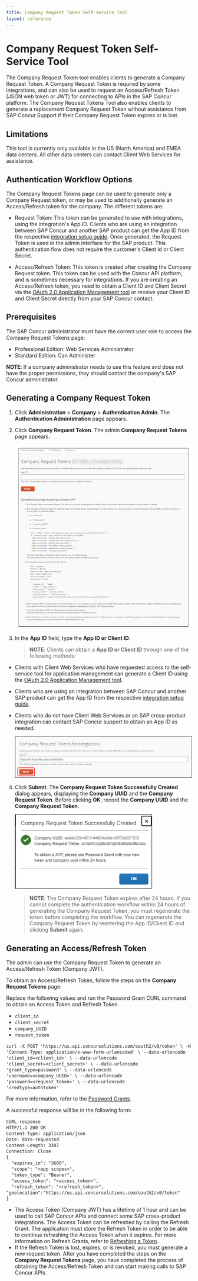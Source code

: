 ```yaml
---
title: Company Request Token Self-Service Tool
layout: reference
---
```


# Company Request Token Self-Service Tool

The Company Request Token tool enables clients to generate a Company Request Token. A Company Request Token is required by some integrations, and can also be used to request an Access/Refresh Token (JSON web token or JWT) for connecting to APIs in the SAP Concur platform. The Company Request Tokens Tool also enables clients to generate a replacement Company Request Token without assistance from SAP Concur Support if their Company Request Token expires or is lost.

## Limitations

This tool is currently only available in the US (North America) and EMEA data centers. All other data centers can contact Client Web Services for assistance.

## Authentication Workflow Options

The Company Request Tokens page can be used to generate only a Company Request token, or may be used to additionally generate an Access/Refresh token for the company. The different tokens are:

* Request Token: This token can be generated to use with integrations, using the integration's App ID. Clients who are using an integration between SAP Concur and another SAP product can get the App ID from the respective [integration setup guide](https://www.concurtraining.com/customers/tech_pubs/Integration/_CCC_SAP_Integrations.htm). Once generated, the Request Token is used in the admin interface for the SAP product. This authentication flow does not require the customer's Client Id or Client Secret.

* Access/Refresh Token: This token is created after creating the Company Request token. This token can be used with the Concur API platform, and is sometimes necessary for integrations. If you are creating an Access/Refresh token, you need to obtain a Client ID and Client Secret via the [OAuth 2.0 Application Management tool](./oauth2-app-mgmt-tool.html) or receive your Client ID and Client Secret directly from your SAP Concur contact.

## Prerequisites

The SAP Concur administrator must have the correct user role to access the Company Request Tokens page:

* Professional Edition: Web Services Administrator
* Standard Edition: Can Administer

**NOTE**: If a company administrator needs to use this feature and does not have the proper permissions, they should contact the company's SAP Concur administrator.

## Generating a Company Request Token

1. Click **Administration** > **Company** > **Authentication Admin**. The **Authentication Administration** page appears.

2. Click **Company Request Token**. The admin **Company Request Tokens** page appears.

    ![Product screen showing the Company Request Tokens page](./tool-images/company-refresh-tool-01.png)

3. In the **App ID** field, type the **App ID or Client ID**.
    >**NOTE**: Clients can obtain a **App ID or Client ID** through one of the following methods:

* Clients with Client Web Services who have requested access to the self-service tool for application management can generate a Client ID using the [OAuth 2.0 Application Management tool](./oauth2-app-mgmt-tool.html).
* Clients who are using an integration between SAP Concur and another SAP product can get the App ID from the respective [integration setup guide](https://www.concurtraining.com/customers/tech_pubs/Integration/_CCC_SAP_Integrations.htm).
* Clients who do not have Client Web Services or an SAP cross-product integration can contact SAP Concur support to obtain an App ID as needed.

    ![Product screen showing the Company Request dialog](./tool-images/refresh-token-submit.png)

4. Click **Submit**. The **Company Request Token Successfully Created** dialog appears, displaying the **Company UUID** and the **Company Request Token**. Before clicking **OK**, record the **Company UUID** and the **Company Request Token**.

   ![Product screen showing the Company Request Token Successfully Created dialog](./tool-images/refresh-token-created.png)

    >**NOTE**: The Company Request Token expires after 24 hours. If you cannot complete the authentication workflow within 24 hours of generating the Company Request Token, you must regenerate the token before completing the workflow. You can regenerate the Company Request Token by reentering the App ID/Client ID and clicking **Submit** again.

## Generating an Access/Refresh Token

The admin can use the Company Request Token to generate an Access/Refresh Token (Company JWT). 

To obtain an Access/Refresh Token, follow the steps on the **Company Request Tokens** page:

Replace the following values and run the Password Grant CURL command to obtain an Access Token and Refresh Token.

   * `client_id`
   * `client_secret`
   * `company_UUID`
   * `request_token`

  ```
  curl -X POST 'https://us.api.concursolutions.com/oauth2/v0/token' \ -H
  'Content-Type: application/x-www-form-urlencoded' \ --data-urlencode
  'client_id=<client_id>' \ --data-urlencode
  'client_secret=<client_secret>' \ --data-urlencode
  'grant_type=password' \ --data-urlencode
  'username=<company_UUID>' \ --data-urlencode
  'password=<request_token>' \ --data-urlencode
  'credtype=authtoken'
  ```

For more information, refer to the [Password Grants](https://developer.concur.com/api-reference/authentication/apidoc.html#password_grant).

A successful response will be in the following form:

  ```
  CURL response
  HTTP/1.1 200 OK
  Content-Type: application/json
  Date: date-requested
  Content-Length: 3397
  Connection: Close
  {
    "expires_in": "3600",
    "scope": "<app scopes>",
    "token_type": "Bearer",
    "access_token": "<access_token>",
    "refresh_token": "<refresh_token>",
  "geolocation":"https://us.api.concursolutions.com/oauth2/v0/token"
  }
  ```

* The Access Token (Company JWT) has a lifetime of 1 hour and can be used to call SAP Concur APIs and connect some SAP cross-product integrations. The Access Token can be refreshed by calling the Refresh Grant. The application must store the Refresh Token in order to be able to continue refreshing the Access Token when it expires.
For more information on Refresh Grants, refer to [Refreshing a Token](https://developer.concur.com/api-reference/authentication/apidoc.html#refresh_token).
* If the Refresh Token is lost, expires, or is revoked, you must generate a new request token. After you have completed the steps on the **Company Request Tokens** page, you have completed the process of obtaining the Access/Refresh Token and can start making calls to SAP Concur APIs.